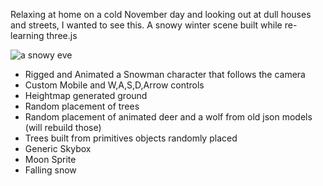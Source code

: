 Relaxing at home on a cold November day and looking out at dull houses and streets, I wanted to see this.
A snowy winter scene built while re-learning three.js

![a snowy eve](https://kellycode.github.io/winters_eve/screen_shot.png)

- Rigged and Animated a Snowman character that follows the camera
- Custom Mobile and W,A,S,D,Arrow controls
- Heightmap generated ground
- Random placement of trees
- Random placement of animated deer and a wolf from old json models (will rebuild those)
- Trees built from primitives objects randomly placed
- Generic Skybox
- Moon Sprite
- Falling snow
